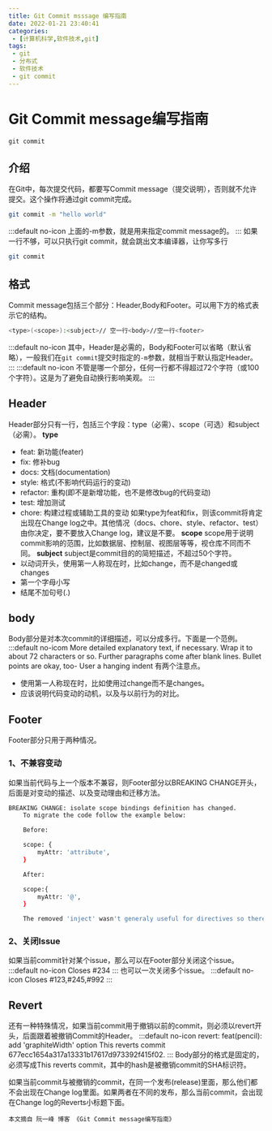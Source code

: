 ```yaml
---
title: Git Commit msssage 编写指南
date: 2022-01-21 23:40:41
categories:
 - [计算机科学,软件技术,git]
tags: 
 - git
 - 分布式
 - 软件技术
 - git commit
---
```

# Git Commit message编写指南
`git commit`
## 介绍
在Git中，每次提交代码，都要写Commit message（提交说明），否则就不允许提交。这个操作将通过git commit完成。
```bash
git commit -m "hello world"
```
:::default no-icon
上面的-m参数，就是用来指定commit message的。
:::
如果一行不够，可以只执行git commit，就会跳出文本编译器，让你写多行
```bash
git commit
```
## 格式
Commit message包括三个部分：Header,Body和Footer。可以用下方的格式表示它的结构。
```bash
<type>(<scope>):<subject>// 空一行<body>//空一行<footer>
```
:::default no-icon
其中，Header是必需的，Body和Footer可以省略（默认省略），一般我们在`git commit`提交时指定的`-m`参数，就相当于默认指定Header。
:::
:::default no-icon
不管是哪一个部分，任何一行都不得超过72个字符（或100个字符）。这是为了避免自动换行影响美观。
:::
## Header
Header部分只有一行，包括三个字段：type（必需）、scope（可选）和subject（必需）。
**type**
- feat: 新功能(feater)
- fix: 修补bug
- docs: 文档(documentation)
- style: 格式(不影响代码运行的变动)
- refactor: 重构(即不是新增功能，也不是修改bug的代码变动)
- test: 增加测试
- chore: 构建过程或辅助工具的变动
如果type为feat和fix，则该commit将肯定出现在Change log之中。其他情况（docs、chore、style、refactor、test）由你决定，要不要放入Change log，建议是不要。
**scope**
scope用于说明commit影响的范围，比如数据层、控制层、视图层等等，视仓库不同而不同。
**subject**
subject是commit目的的简短描述，不超过50个字符。
- 以动词开头，使用第一人称现在时，比如change，而不是changed或changes
- 第一个字母小写
- 结尾不加句号(.)
## **body**
Body部分是对本次commit的详细描述，可以分成多行。下面是一个范例。
:::default no-icom
More detailed explanatory text, if necessary. Wrap it to about 72 characters or so. Further paragraphs come after blank lines. Bullet points are okay, too- User a hanging indent
有两个注意点。
- 使用第一人称现在时，比如使用过change而不是changes。
- 应该说明代码变动的动机，以及与以前行为的对比。
## **Footer**
Footer部分只用于两种情况。
### 1、不兼容变动
如果当前代码与上一个版本不兼容，则Footer部分以BREAKING CHANGE开头，后面是对变动的描述、以及变动理由和迁移方法。
```bash
BREAKING CHANGE: isolate scope bindings definition has changed.
    To migrate the code follow the example below:

    Before:

    scope: {
        myAttr: 'attribute',
    }

    After:

    scope:{
        myAttr: '@',
    }

    The removed 'inject' wasn't generaly useful for directives so there should be no code using it.
```
### 2、**关闭Issue**
如果当前commit针对某个issue，那么可以在Footer部分关闭这个issue。
:::default no-icon
Closes #234
:::
也可以一次关闭多个issue。
:::default no-icon
Closes #123,#245,#992
:::
## Revert
还有一种特殊情况，如果当前commit用于撤销以前的commit，则必须以revert开头，后面跟着被撤销Commit的Header。
:::default no-icon
revert: feat(pencil): add 'graphiteWidth' option
This reverts commit 677ecc1654a317a13331b17617d973392f415f02.
:::
Body部分的格式是固定的，必须写成This reverts commit，其中的hash是被撤销commit的SHA标识符。

如果当前commit与被撤销的commit，在同一个发布(release)里面，那么他们都不会出现在Change log里面。如果两者在不同的发布，那么当前commit，会出现在Change log的Reverts小标题下面。

`本文摘自 阮一峰 博客 《Git Commit message编写指南》`
